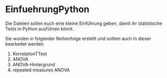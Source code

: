 # EinfuehrungPython

Die Dateien sollen euch eine kleine Einführung geben, damit ihr statistische Tests in Python ausführen könnt. 

Sie wurden in folgender Reihenfolge erstellt und sollten auch in dieser bearbeitet werden.

1. KorrelationTTest
2. ANOVA
3. ANOVA-Hintergrund
4. repeated measures ANOVA

